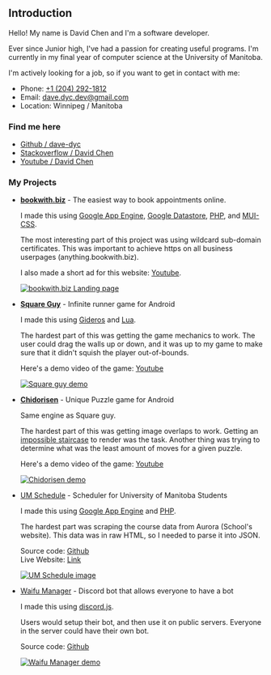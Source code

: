 ## Introduction

Hello! My name is David Chen and I'm a software developer.

Ever since Junior high, I've had a passion for creating useful programs. I'm currently in my final year of computer science at the University of Manitoba.

I'm actively looking for a job, so if you want to get in contact with me:

- Phone: [+1 (204) 292-1812](tel:12042921812)
- Email: [dave.dyc.dev@gmail.com](mailto:dave.dyc.dev@gmail.com)
- Location: Winnipeg / Manitoba

### Find me here

- [Github / dave-dyc](https://github.com/dave-dyc)
- [Stackoverflow / David Chen](https://stackoverflow.com/users/2344142/david-chen)
- [Youtube / David Chen](https://www.youtube.com/channel/UCAK3VCo78xmofxQWhqu2kHw)

### My Projects

- **[bookwith.biz](https://www.bookwith.biz/)** - The easiest way to book appointments online.

    I made this using [Google App Engine](https://cloud.google.com/appengine/), [Google Datastore](https://cloud.google.com/datastore/), [PHP](http://www.php.net/), and [MUI-CSS](https://www.muicss.com/).

    The most interesting part of this project was using wildcard sub-domain certificates. This was important to achieve https on all business userpages (anything.bookwith.biz).

    I also made a short ad for this website: [Youtube](https://www.youtube.com/watch?v=up2IJEJ2pqs).

    [![bookwith.biz Landing page](https://i.imgur.com/34LeY1W.png)](https://www.bookwith.biz/)

- **[Square Guy](https://play.google.com/store/apps/details?id=com.kemine.vironn)** - Infinite runner game for Android

    I made this using [Gideros](http://giderosmobile.com/) and [Lua](https://www.lua.org/).

    The hardest part of this was getting the game mechanics to work. The user could drag the walls up or down, and it was up to my game to make sure that it didn't squish the player out-of-bounds.

    Here's a demo video of the game: [Youtube](https://www.youtube.com/watch?v=kd2Mz23laq8)

    [![Square guy demo](https://i.imgur.com/lfVBfct.jpg)](https://www.youtube.com/watch?v=kd2Mz23laq8)


- **[Chidorisen](https://play.google.com/store/apps/details?id=com.kemine.chidorisen)** - Unique Puzzle game for Android

    Same engine as Square guy.

    The hardest part of this was getting image overlaps to work. Getting an [impossible staircase](https://i.imgur.com/5ieFQRF.jpg) to render was the task. Another thing was trying to determine what was the least amount of moves for a given puzzle.

    Here's a demo video of the game: [Youtube](https://www.youtube.com/watch?v=eHnopa8gYpg)

    [![Chidorisen demo](https://i.imgur.com/R34N4yV.png)](https://www.youtube.com/watch?v=eHnopa8gYpg)

- [UM Schedule](https://um-schedule.appspot.com/fall) - Scheduler for University of Manitoba Students

    I made this using [Google App Engine](https://cloud.google.com/appengine/) and [PHP](http://www.php.net/).

    The hardest part was scraping the course data from Aurora (School's website). This data was in raw HTML, so I needed to parse it into JSON.

    Source code: [Github](https://github.com/dave-dyc/um-schedule)  
    Live Website: [Link](https://um-schedule.appspot.com/fall)

    [![UM Schedule image](https://i.imgur.com/uk8X8Cw.png)](https://um-schedule.appspot.com/fall)

- [Waifu Manager](https://github.com/dave-dyc/waifu_manager) - Discord bot that allows everyone to have a bot

    I made this using [discord.js](https://discord.js.org/#/).

    Users would setup their bot, and then use it on public servers. Everyone in the server could have their own bot.

    Source code: [Github](https://github.com/dave-dyc/waifu_manager)

    [![Waifu Manager demo](https://i.imgur.com/7Ftop1O.png)](https://github.com/dave-dyc/waifu_manager)
    